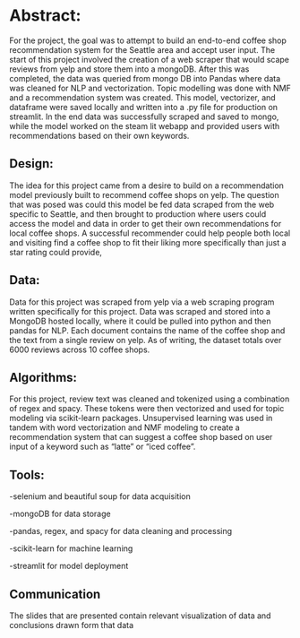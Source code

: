 # Abstract:

For the project, the goal was to attempt to build an end-to-end coffee shop recommendation system for the Seattle area and accept user input. 
The start of this project involved the creation of a web scraper that would scape reviews from yelp and store them into a mongoDB.  After this was completed, 
the data was queried from mongo DB into Pandas where data was cleaned for NLP and vectorization.  Topic modelling was done with NMF and a recommendation system was created.
This model, vectorizer, and dataframe were saved locally and written into a .py file for production on streamlit. In the end data was successfully scraped and saved to mongo, 
while the model worked on the steam lit webapp and provided users with recommendations based on their own keywords.

## Design:

The idea for this project came from a desire to build on a recommendation model previously built to recommend coffee shops on yelp. 
The question that was posed was could this model be fed data scraped from the web specific to Seattle, and then brought to production where users could
access the model and data in order to get their own recommendations for local coffee shops.  A successful recommender could help people both local and visiting find
a coffee shop to fit their liking more specifically than just a star rating could provide,

## Data:

Data for this project was scraped from yelp via a web scraping program written specifically for this project.  Data was scraped and stored into a MongoDB hosted locally,
where it could be pulled into python and then pandas for NLP.  Each document contains the name of the coffee shop and the text from a single review on yelp.  As of writing,
the dataset totals over 6000 reviews across 10 coffee shops.

## Algorithms:

For this project, review text was cleaned and tokenized using a combination of regex and spacy.  These tokens were then vectorized and used for topic 
modeling via scikit-learn packages. Unsupervised learning was used in tandem with word vectorization and NMF modeling to create a recommendation system
that can suggest a coffee shop based on user input of a keyword such as “latte” or “iced coffee”.

## Tools:

-selenium and beautiful soup for data acquisition

-mongoDB for data storage

-pandas, regex, and spacy for data cleaning and processing

-scikit-learn for machine learning

-streamlit for model deployment

## Communication

The slides that are presented contain relevant visualization of data and conclusions drawn form that data
